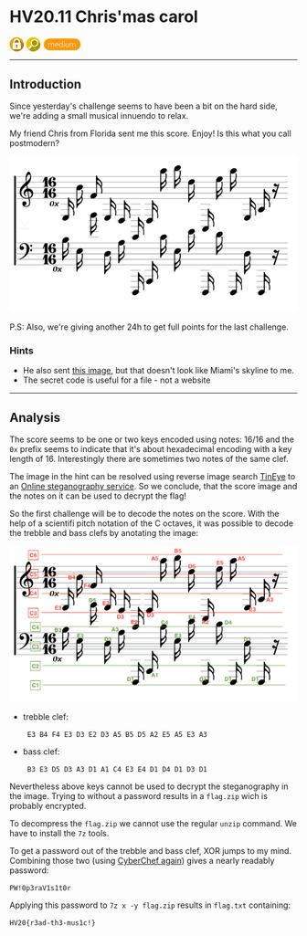 # HV20.11 Chris'mas carol

<img src="../_resources/03_crypto.png" style="height:1.8em;vertical-align:middle;">
<img src="../_resources/05_forensic.png" style="height:1.8em;vertical-align:middle;">
<img src="../_resources/medium.png" style="height:1.8em;vertical-align:middle;">  

---

## Introduction

Since yesterday's challenge seems to have been a bit on the hard side, we're adding a small musical innuendo to relax.

My friend Chris from Florida sent me this score. Enjoy! Is this what you call postmodern?

![score.png](score.png)

P.S: Also, we're giving another 24h to get full points for the last challenge.


### Hints

- He also sent [this image](skyline.png), but that doesn't look like Miami's skyline to me.
- The secret code is useful for a file - not a website

---

## Analysis

The score seems to be one or two keys encoded using notes: 16/16 and the `0x` prefix seems to indicate that it's about hexadecimal encoding with a key length of 16. Interestingly there are sometimes two notes of the same clef.

The image in the hint can be resolved using reverse image search [TinEye](tineye.com) to an [Online steganography service](https://www.mobilefish.com/services/steganography/steganography.php). So we conclude, that the score image and the notes on it can be used to decrypt the flag!

So the first challenge will be to decode the notes on the score.
With the help of a scientifi pitch notation of the C octaves, it was possible to decode the trebble and bass clefs by anotating the image:

![score_anotated.png](score_anotated.png)

 - trebble clef: 
 
        E3 B4 F4 E3 D3 E2 D3 A5 B5 D5 A2 E5 A5 E3 A3

 - bass clef: 
 
        B3 E3 D5 D3 A3 D1 A1 C4 E3 E4 D1 D4 D1 D3 D1

Nevertheless above keys cannot be used to decrypt the steganography in the image. Trying to without a password results in a `flag.zip` wich is probably encrypted.

To decompress the `flag.zip` we cannot use the regular `unzip` command. We have to install the `7z` tools.


To get a password out of the trebble and bass clef, XOR jumps to my mind. Combining those two (using [CyberChef again](https://gchq.github.io/CyberChef/)) gives a nearly readably password:

    PW!0p3raV1s1t0r

Applying this password to `7z x -y flag.zip` results in `flag.txt` containing:

    HV20{r3ad-th3-mus1c!}
